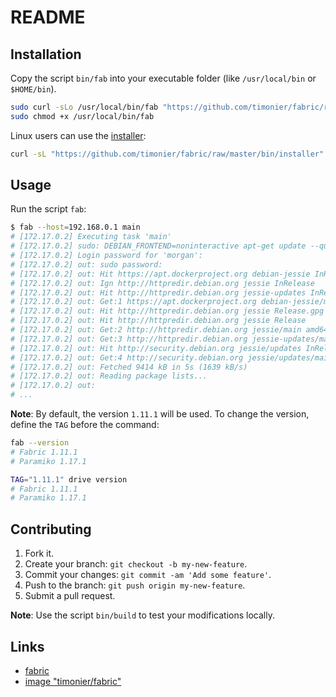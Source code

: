 # README

## Installation

Copy the script `bin/fab` into your executable folder (like `/usr/local/bin` or `$HOME/bin`).

```sh
sudo curl -sLo /usr/local/bin/fab "https://github.com/timonier/fabric/raw/master/bin/fab"
sudo chmod +x /usr/local/bin/fab
```

Linux users can use the [installer](https://github.com/timonier/fabric/blob/master/bin/installer):

```sh
curl -sL "https://github.com/timonier/fabric/raw/master/bin/installer" | sudo sh -s install
```

## Usage

Run the script `fab`:

```sh
$ fab --host=192.168.0.1 main
# [172.17.0.2] Executing task 'main'
# [172.17.0.2] sudo: DEBIAN_FRONTEND=noninteractive apt-get update --quiet
# [172.17.0.2] Login password for 'morgan':
# [172.17.0.2] out: sudo password:
# [172.17.0.2] out: Hit https://apt.dockerproject.org debian-jessie InRelease
# [172.17.0.2] out: Ign http://httpredir.debian.org jessie InRelease
# [172.17.0.2] out: Hit http://httpredir.debian.org jessie-updates InRelease
# [172.17.0.2] out: Get:1 https://apt.dockerproject.org debian-jessie/main amd64 Packages [4708 B]
# [172.17.0.2] out: Hit http://httpredir.debian.org jessie Release.gpg
# [172.17.0.2] out: Hit http://httpredir.debian.org jessie Release
# [172.17.0.2] out: Get:2 http://httpredir.debian.org jessie/main amd64 Packages [9032 kB]
# [172.17.0.2] out: Get:3 http://httpredir.debian.org jessie-updates/main amd64 Packages [17.6 kB]
# [172.17.0.2] out: Hit http://security.debian.org jessie/updates InRelease
# [172.17.0.2] out: Get:4 http://security.debian.org jessie/updates/main amd64 Packages [360 kB]
# [172.17.0.2] out: Fetched 9414 kB in 5s (1639 kB/s)
# [172.17.0.2] out: Reading package lists...
# [172.17.0.2] out:
# ...
```

__Note__: By default, the version `1.11.1` will be used. To change the version, define the `TAG` before the command:

```sh
fab --version
# Fabric 1.11.1
# Paramiko 1.17.1

TAG="1.11.1" drive version
# Fabric 1.11.1
# Paramiko 1.17.1
```

## Contributing

1. Fork it.
2. Create your branch: `git checkout -b my-new-feature`.
3. Commit your changes: `git commit -am 'Add some feature'`.
4. Push to the branch: `git push origin my-new-feature`.
5. Submit a pull request.

__Note__: Use the script `bin/build` to test your modifications locally.

## Links

* [fabric](http://www.fabfile.org/)
* [image "timonier/fabric"](https://hub.docker.com/r/timonier/fabric/)

